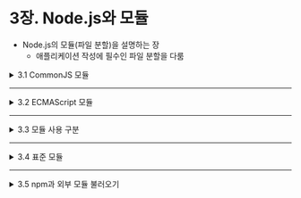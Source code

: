 # 3장. Node.js와 모듈

* Node.js의 모듈(파일 분할)을 설명하는 장
  * 애플리케이션 작성에 필수인 파일 분할을 다룸

<details>
<summary>3.1 CommonJS 모듈</summary>
<div markdown="1">    

### 3.1.1 exports와 require

### 3.1.2 모듈 읽기와 싱글턴

</div>
</details>

___

<details>
<summary>3.2 ECMAScript 모듈</summary>
<div markdown="1">    

### 3.2.1 모듈 분할 방식의 차이와 주의점

### 3.2.2 export와 import

### 3.2.3 동적으로 모듈 불러오기
</div>
</details>

___

<details>
<summary>3.3 모듈 사용 구분</summary>
<div markdown="1">    

### 3.3.1 애플리케이션 개발

### 3.3.2 라이브러리 개발

</div>
</details>

___

<details>
<summary>3.4 표준 모듈</summary>
<div markdown="1">    


</div>
</details>

___

<details>
<summary>3.5 npm과 외부 모듈 불러오기</summary>
<div markdown="1">    

### 3.5.1 package.json/package-lock.json

### 3.5.2 npm scripts

### 3.5.3 시맨틱 버저닝

### 3.5.4 모듈 이용

</div>
</details>
